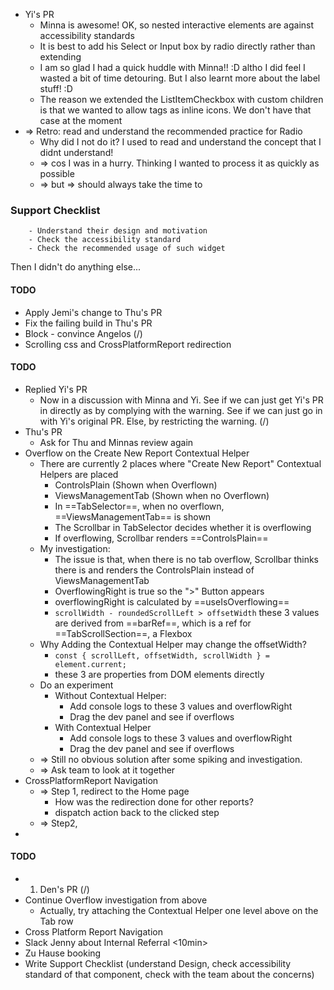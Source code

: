 - Yi's PR
	- Minna is awesome! OK, so nested interactive elements are against accessibility standards
	- It is best to add his Select or Input box by radio directly rather than extending
	- I am so glad I had a quick huddle with Minna!! :D altho I did feel I wasted a bit of time detouring. But I also learnt more about the label stuff! :D
	- The reason we extended the ListItemCheckbox with custom children is that we wanted to allow tags as inline icons. We don't have that case at the moment
- => Retro: read and understand the recommended practice for Radio
	- Why did I not do it? I used to read and understand the concept that I didnt understand!
	- => cos I was in a hurry. Thinking I wanted to process it as quickly as possible
	- => but => should always take the time to
### Support Checklist
		- Understand their design and motivation
		- Check the accessibility standard
		- Check the recommended usage of such widget

Then I didn't do anything else...
#### TODO
- Apply Jemi's change to Thu's PR
- Fix the failing build in Thu's PR
- Block - convince Angelos (/)
- Scrolling css and CrossPlatformReport redirection


#### TODO
- Replied Yi's PR
	- Now in a discussion with Minna and Yi. See if we can just get Yi's PR in directly as by complying with the warning. See if we can just go in with Yi's original PR. Else, by restricting the warning. (/)
- Thu's PR
	- Ask for Thu and Minnas review again
- Overflow on the Create New Report Contextual Helper
	- There are currently 2 places where "Create New Report" Contextual Helpers are placed
		- ControlsPlain (Shown when Overflown)
		- ViewsManagementTab (Shown when no Overflown)
		- In ==TabSelector==, when no overflown, ==ViewsManagementTab== is shown
		- The Scrollbar in TabSelector decides whether it is overflowing
		- If overflowing, Scrollbar renders ==ControlsPlain==
	- My investigation:
		- The issue is that, when there is no tab overflow, Scrollbar thinks there is and renders the ControlsPlain instead of ViewsManagementTab
		- OverflowingRight is true so the ">" Button appears
		- overflowingRight is calculated by ==useIsOverflowing==
		- `scrollWidth - roundedScrollLeft > offsetWidth` these 3 values are derived from ==barRef==, which is a ref for ==TabScrollSection==, a Flexbox
	- Why Adding the Contextual Helper may change the offsetWidth?
		- `const { scrollLeft, offsetWidth, scrollWidth } = element.current;`
		- these 3 are properties from DOM elements directly
	- Do an experiment
		- Without Contextual Helper: 
			- Add console logs to these 3 values and overflowRight
			- Drag the dev panel and see if overflows
		- With Contextual Helper
			- Add console logs to these 3 values and overflowRight
			- Drag the dev panel and see if overflows
	- => Still no obvious solution after some spiking and investigation.
	- => Ask team to look at it together
- CrossPlatformReport Navigation
	- => Step 1, redirect to the Home page
		- How was the redirection done for other reports?
		- dispatch action back to the clicked step
	- => Step2, 
- 


#### TODO
- 1. Den's PR (/)
- Continue Overflow investigation from above
	- Actually, try attaching the Contextual Helper one level above on the Tab row
- Cross Platform Report Navigation
- Slack Jenny about Internal Referral <10min>
- Zu Hause booking
- Write Support Checklist (understand Design, check accessibility standard of that component, check with the team about the concerns)

